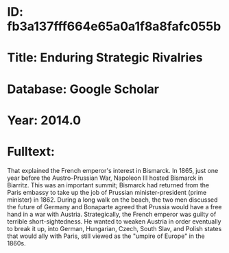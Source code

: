 # ID: fb3a137fff664e65a0a1f8a8fafc055b
# Title: Enduring Strategic Rivalries
# Database: Google Scholar
# Year: 2014.0
# Fulltext:
That explained the French emperor's interest in Bismarck.
In 1865, just one year before the Austro-Prussian War, Napoleon III hosted Bismarck in Biarritz.
This was an important summit; Bismarck had returned from the Paris embassy to take up the job of Prussian minister-president (prime minister) in 1862.
During a long walk on the beach, the two men discussed the future of Germany and Bonaparte agreed that Prussia would have a free hand in a war with Austria.
Strategically, the French emperor was guilty of terrible short-sightedness.
He wanted to weaken Austria in order eventually to break it up, into German, Hungarian, Czech, South Slav, and Polish states that would ally with Paris, still viewed as the "umpire of Europe" in the 1860s.